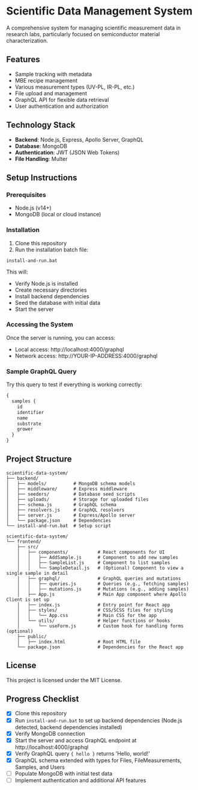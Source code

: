 # Scientific Data Management System

A comprehensive system for managing scientific measurement data in research labs, particularly focused on semiconductor material characterization.

## Features

- Sample tracking with metadata
- MBE recipe management
- Various measurement types (UV-PL, IR-PL, etc.)
- File upload and management
- GraphQL API for flexible data retrieval
- User authentication and authorization

## Technology Stack

- **Backend**: Node.js, Express, Apollo Server, GraphQL
- **Database**: MongoDB
- **Authentication**: JWT (JSON Web Tokens)
- **File Handling**: Multer

## Setup Instructions

### Prerequisites

- Node.js (v14+)
- MongoDB (local or cloud instance)

### Installation

1. Clone this repository
2. Run the installation batch file:

```
install-and-run.bat
```

This will:
- Verify Node.js is installed
- Create necessary directories
- Install backend dependencies
- Seed the database with initial data
- Start the server

### Accessing the System

Once the server is running, you can access:

- Local access: http://localhost:4000/graphql
- Network access: http://YOUR-IP-ADDRESS:4000/graphql

### Sample GraphQL Query

Try this query to test if everything is working correctly:

```graphql
{
  samples {
    id
    identifier
    name
    substrate
    grower
  }
}
```

## Project Structure

```
scientific-data-system/
├── backend/
│   ├── models/          # MongoDB schema models
│   ├── middleware/      # Express middleware
│   ├── seeders/         # Database seed scripts
│   ├── uploads/         # Storage for uploaded files
│   ├── schema.js        # GraphQL schema
│   ├── resolvers.js     # GraphQL resolvers
│   ├── server.js        # Express/Apollo server
│   └── package.json     # Dependencies
└── install-and-run.bat  # Setup script
```

```
scientific-data-system/
└── frontend/
    ├── src/
    │   ├── components/           # React components for UI
    │   │   ├── AddSample.js      # Component to add new samples
    │   │   ├── SampleList.js     # Component to list samples
    │   │   └── SampleDetail.js   # (Optional) Component to view a single sample in detail
    │   ├── graphql/              # GraphQL queries and mutations
    │   │   ├── queries.js        # Queries (e.g., fetching samples)
    │   │   ├── mutations.js      # Mutations (e.g., adding samples)
    │   ├── App.js                # Main App component where Apollo Client is set up
    │   ├── index.js              # Entry point for React app
    │   ├── styles/               # CSS/SCSS files for styling
    │   │   └── App.css           # Main CSS for the app
    │   └── utils/                # Helper functions or hooks
    │       └── useForm.js        # Custom hook for handling forms (optional)
    ├── public/
    │   ├── index.html            # Root HTML file
    └── package.json              # Dependencies for the React app
 ```   

## License

This project is licensed under the MIT License.

## Progress Checklist

- [x] Clone this repository
- [x] Run `install-and-run.bat` to set up backend dependencies (Node.js detected, backend dependencies installed)
- [x] Verify MongoDB connection
- [x] Start the server and access GraphQL endpoint at http://localhost:4000/graphql
- [x] Verify GraphQL query `{ hello }` returns 'Hello, world!'
- [x] GraphQL schema extended with types for Files, FileMeasurements, Samples, and Users
- [ ] Populate MongoDB with initial test data
- [ ] Implement authentication and additional API features 